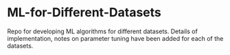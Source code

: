 # ML-for-Different-Datasets
Repo for developing ML algorithms for different datasets. Details of implementation, notes on parameter tuning have been added for each 
of the datasets.
